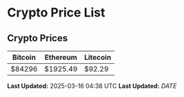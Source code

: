 # Crypto Price List

## Crypto Prices
| Bitcoin | Ethereum | Litecoin |
| ------- | -------- | -------- |
| $84296 | $1925.49 | $92.29 |
**Last Updated:** 2025-03-16 04:38 UTC
**Last Updated:** $DATE$
